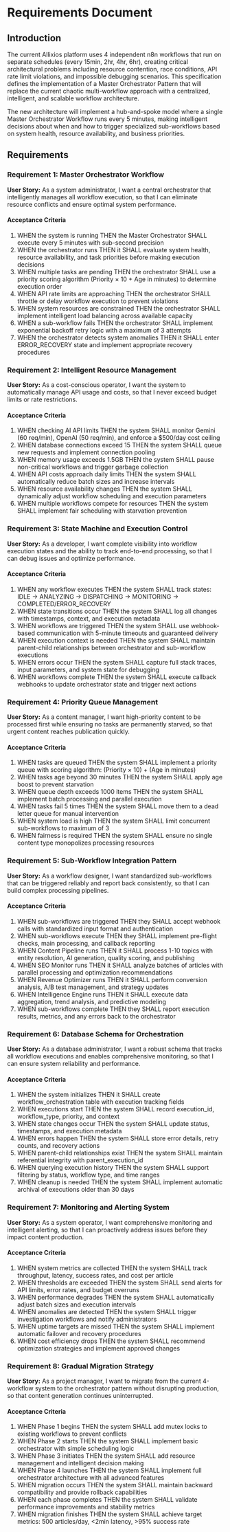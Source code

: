 # Requirements Document

## Introduction

The current Allixios platform uses 4 independent n8n workflows that run on separate schedules (every 15min, 2hr, 4hr, 6hr), creating critical architectural problems including resource contention, race conditions, API rate limit violations, and impossible debugging scenarios. This specification defines the implementation of a Master Orchestrator Pattern that will replace the current chaotic multi-workflow approach with a centralized, intelligent, and scalable workflow architecture.

The new architecture will implement a hub-and-spoke model where a single Master Orchestrator Workflow runs every 5 minutes, making intelligent decisions about when and how to trigger specialized sub-workflows based on system health, resource availability, and business priorities.

## Requirements

### Requirement 1: Master Orchestrator Workflow

**User Story:** As a system administrator, I want a central orchestrator that intelligently manages all workflow execution, so that I can eliminate resource conflicts and ensure optimal system performance.

#### Acceptance Criteria

1. WHEN the system is running THEN the Master Orchestrator SHALL execute every 5 minutes with sub-second precision
2. WHEN the orchestrator runs THEN it SHALL evaluate system health, resource availability, and task priorities before making execution decisions
3. WHEN multiple tasks are pending THEN the orchestrator SHALL use a priority scoring algorithm (Priority × 10 + Age in minutes) to determine execution order
4. WHEN API rate limits are approaching THEN the orchestrator SHALL throttle or delay workflow execution to prevent violations
5. WHEN system resources are constrained THEN the orchestrator SHALL implement intelligent load balancing across available capacity
6. WHEN a sub-workflow fails THEN the orchestrator SHALL implement exponential backoff retry logic with a maximum of 3 attempts
7. WHEN the orchestrator detects system anomalies THEN it SHALL enter ERROR_RECOVERY state and implement appropriate recovery procedures

### Requirement 2: Intelligent Resource Management

**User Story:** As a cost-conscious operator, I want the system to automatically manage API usage and costs, so that I never exceed budget limits or rate restrictions.

#### Acceptance Criteria

1. WHEN checking AI API limits THEN the system SHALL monitor Gemini (60 req/min), OpenAI (50 req/min), and enforce a $500/day cost ceiling
2. WHEN database connections exceed 15 THEN the system SHALL queue new requests and implement connection pooling
3. WHEN memory usage exceeds 1.5GB THEN the system SHALL pause non-critical workflows and trigger garbage collection
4. WHEN API costs approach daily limits THEN the system SHALL automatically reduce batch sizes and increase intervals
5. WHEN resource availability changes THEN the system SHALL dynamically adjust workflow scheduling and execution parameters
6. WHEN multiple workflows compete for resources THEN the system SHALL implement fair scheduling with starvation prevention

### Requirement 3: State Machine and Execution Control

**User Story:** As a developer, I want complete visibility into workflow execution states and the ability to track end-to-end processing, so that I can debug issues and optimize performance.

#### Acceptance Criteria

1. WHEN any workflow executes THEN the system SHALL track states: IDLE → ANALYZING → DISPATCHING → MONITORING → COMPLETED/ERROR_RECOVERY
2. WHEN state transitions occur THEN the system SHALL log all changes with timestamps, context, and execution metadata
3. WHEN workflows are triggered THEN the system SHALL use webhook-based communication with 5-minute timeouts and guaranteed delivery
4. WHEN execution context is needed THEN the system SHALL maintain parent-child relationships between orchestrator and sub-workflow executions
5. WHEN errors occur THEN the system SHALL capture full stack traces, input parameters, and system state for debugging
6. WHEN workflows complete THEN the system SHALL execute callback webhooks to update orchestrator state and trigger next actions

### Requirement 4: Priority Queue Management

**User Story:** As a content manager, I want high-priority content to be processed first while ensuring no tasks are permanently starved, so that urgent content reaches publication quickly.

#### Acceptance Criteria

1. WHEN tasks are queued THEN the system SHALL implement a priority queue with scoring algorithm: (Priority × 10) + (Age in minutes)
2. WHEN tasks age beyond 30 minutes THEN the system SHALL apply age boost to prevent starvation
3. WHEN queue depth exceeds 1000 items THEN the system SHALL implement batch processing and parallel execution
4. WHEN tasks fail 5 times THEN the system SHALL move them to a dead letter queue for manual intervention
5. WHEN system load is high THEN the system SHALL limit concurrent sub-workflows to maximum of 3
6. WHEN fairness is required THEN the system SHALL ensure no single content type monopolizes processing resources

### Requirement 5: Sub-Workflow Integration Pattern

**User Story:** As a workflow designer, I want standardized sub-workflows that can be triggered reliably and report back consistently, so that I can build complex processing pipelines.

#### Acceptance Criteria

1. WHEN sub-workflows are triggered THEN they SHALL accept webhook calls with standardized input format and authentication
2. WHEN sub-workflows execute THEN they SHALL implement pre-flight checks, main processing, and callback reporting
3. WHEN Content Pipeline runs THEN it SHALL process 1-10 topics with entity resolution, AI generation, quality scoring, and publishing
4. WHEN SEO Monitor runs THEN it SHALL analyze batches of articles with parallel processing and optimization recommendations
5. WHEN Revenue Optimizer runs THEN it SHALL perform conversion analysis, A/B test management, and strategy updates
6. WHEN Intelligence Engine runs THEN it SHALL execute data aggregation, trend analysis, and predictive modeling
7. WHEN sub-workflows complete THEN they SHALL report execution results, metrics, and any errors back to the orchestrator

### Requirement 6: Database Schema for Orchestration

**User Story:** As a database administrator, I want a robust schema that tracks all workflow executions and enables comprehensive monitoring, so that I can ensure system reliability and performance.

#### Acceptance Criteria

1. WHEN the system initializes THEN it SHALL create workflow_orchestration table with execution tracking fields
2. WHEN executions start THEN the system SHALL record execution_id, workflow_type, priority, and context
3. WHEN state changes occur THEN the system SHALL update status, timestamps, and execution metadata
4. WHEN errors happen THEN the system SHALL store error details, retry counts, and recovery actions
5. WHEN parent-child relationships exist THEN the system SHALL maintain referential integrity with parent_execution_id
6. WHEN querying execution history THEN the system SHALL support filtering by status, workflow type, and time ranges
7. WHEN cleanup is needed THEN the system SHALL implement automatic archival of executions older than 30 days

### Requirement 7: Monitoring and Alerting System

**User Story:** As a system operator, I want comprehensive monitoring and intelligent alerting, so that I can proactively address issues before they impact content production.

#### Acceptance Criteria

1. WHEN system metrics are collected THEN the system SHALL track throughput, latency, success rates, and cost per article
2. WHEN thresholds are exceeded THEN the system SHALL send alerts for API limits, error rates, and budget overruns
3. WHEN performance degrades THEN the system SHALL automatically adjust batch sizes and execution intervals
4. WHEN anomalies are detected THEN the system SHALL trigger investigation workflows and notify administrators
5. WHEN uptime targets are missed THEN the system SHALL implement automatic failover and recovery procedures
6. WHEN cost efficiency drops THEN the system SHALL recommend optimization strategies and implement approved changes

### Requirement 8: Gradual Migration Strategy

**User Story:** As a project manager, I want to migrate from the current 4-workflow system to the orchestrator pattern without disrupting production, so that content generation continues uninterrupted.

#### Acceptance Criteria

1. WHEN Phase 1 begins THEN the system SHALL add mutex locks to existing workflows to prevent conflicts
2. WHEN Phase 2 starts THEN the system SHALL implement basic orchestrator with simple scheduling logic
3. WHEN Phase 3 initiates THEN the system SHALL add resource management and intelligent decision making
4. WHEN Phase 4 launches THEN the system SHALL implement full orchestrator architecture with all advanced features
5. WHEN migration occurs THEN the system SHALL maintain backward compatibility and provide rollback capabilities
6. WHEN each phase completes THEN the system SHALL validate performance improvements and stability metrics
7. WHEN migration finishes THEN the system SHALL achieve target metrics: 500 articles/day, <2min latency, >95% success rate
